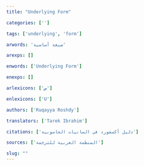 ```yaml
---
title: "Underlying Form"

categories: ['']

tags: ['underlying', 'form']

arwords: 'صيغة أساسية'

arexps: []

enwords: ['Underlying Form']

enexps: []

arlexicons: ['ص']

enlexicons: ['U']

authors: ['Ruqayya Roshdy']

translators: ['Tarek Ibrahim']

citations: ['دليل أكسفورد في السانيات الحاسوبية']

sources: ['المنظمة العربية للترجمة']

slug: ""
---
```

